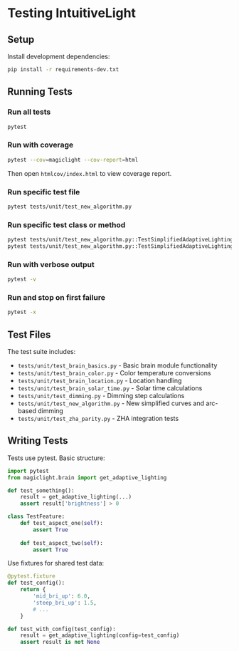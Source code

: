 # Testing IntuitiveLight

## Setup

Install development dependencies:
```bash
pip install -r requirements-dev.txt
```

## Running Tests

### Run all tests
```bash
pytest
```

### Run with coverage
```bash
pytest --cov=magiclight --cov-report=html
```
Then open `htmlcov/index.html` to view coverage report.

### Run specific test file
```bash
pytest tests/unit/test_new_algorithm.py
```

### Run specific test class or method
```bash
pytest tests/unit/test_new_algorithm.py::TestSimplifiedAdaptiveLighting
pytest tests/unit/test_new_algorithm.py::TestSimplifiedAdaptiveLighting::test_noon_values
```

### Run with verbose output
```bash
pytest -v
```

### Run and stop on first failure
```bash
pytest -x
```

## Test Files

The test suite includes:

- `tests/unit/test_brain_basics.py` - Basic brain module functionality
- `tests/unit/test_brain_color.py` - Color temperature conversions
- `tests/unit/test_brain_location.py` - Location handling
- `tests/unit/test_brain_solar_time.py` - Solar time calculations
- `tests/unit/test_dimming.py` - Dimming step calculations
- `tests/unit/test_new_algorithm.py` - New simplified curves and arc-based dimming
- `tests/unit/test_zha_parity.py` - ZHA integration tests

## Writing Tests

Tests use pytest. Basic structure:

```python
import pytest
from magiclight.brain import get_adaptive_lighting

def test_something():
    result = get_adaptive_lighting(...)
    assert result['brightness'] > 0

class TestFeature:
    def test_aspect_one(self):
        assert True
    
    def test_aspect_two(self):
        assert True
```

Use fixtures for shared test data:

```python
@pytest.fixture
def test_config():
    return {
        'mid_bri_up': 6.0,
        'steep_bri_up': 1.5,
        # ...
    }

def test_with_config(test_config):
    result = get_adaptive_lighting(config=test_config)
    assert result is not None
```